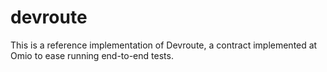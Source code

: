 # devroute
This is a reference implementation of Devroute, a contract implemented at Omio to ease running end-to-end tests.
